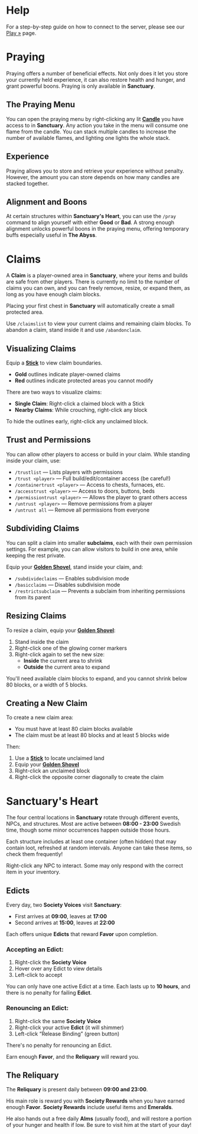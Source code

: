 # Help

For a step-by-step guide on how to connect to the server, please see our [Play »](minecraft/play) page.

# Praying

Praying offers a number of beneficial effects.
Not only does it let you store your currently held experience, it can also restore health and hunger, and grant powerful boons.
Praying is only available in **Sanctuary**.

## The Praying Menu

You can open the praying menu by right-clicking any lit [**Candle**](https://minecraft.wiki/w/Candle) you have access to in **Sanctuary**.
Any action you take in the menu will consume one flame from the candle.
You can stack multiple candles to increase the number of available flames, and lighting one lights the whole stack.

## Experience

Praying allows you to store and retrieve your experience without penalty.
However, the amount you can store depends on how many candles are stacked together.

## Alignment and Boons

At certain structures within **Sanctuary's Heart**, you can use the `/pray` command to align yourself with either **Good** or **Bad**.
A strong enough alignment unlocks powerful boons in the praying menu, offering temporary buffs especially useful in **The Abyss**.

# Claims

A **Claim** is a player-owned area in **Sanctuary**, where your items and builds are safe from other players.
There is currently no limit to the number of claims you can own, and you can freely remove, resize, or expand them, as long as you have enough claim blocks.

Placing your first chest in **Sanctuary** will automatically create a small protected area.

Use `/claimslist` to view your current claims and remaining claim blocks.
To abandon a claim, stand inside it and use `/abandonclaim`.

## Visualizing Claims

Equip a [**Stick**](https://minecraft.wiki/w/Stick) to view claim boundaries.

- **Gold** outlines indicate player-owned claims
- **Red** outlines indicate protected areas you cannot modify

There are two ways to visualize claims:

- **Single Claim**: Right-click a claimed block with a Stick
- **Nearby Claims**: While crouching, right-click any block

To hide the outlines early, right-click any unclaimed block.

## Trust and Permissions

You can allow other players to access or build in your claim.
While standing inside your claim, use:

- `/trustlist` — Lists players with permissions
- `/trust <player>` — Full build/edit/container access (be careful!)
- `/containertrust <player>` — Access to chests, furnaces, etc.
- `/accesstrust <player>` — Access to doors, buttons, beds
- `/permissiontrust <player>` — Allows the player to grant others access
- `/untrust <player>` — Remove permissions from a player
- `/untrust all` — Remove all permissions from everyone

## Subdividing Claims

You can split a claim into smaller **subclaims**, each with their own permission settings.
For example, you can allow visitors to build in one area, while keeping the rest private.

Equip your [**Golden Shovel**](https://minecraft.wiki/w/Golden_Shovel), stand inside your claim, and:

- `/subdivideclaims` — Enables subdivision mode
- `/basicclaims` — Disables subdivision mode
- `/restrictsubclaim` — Prevents a subclaim from inheriting permissions from its parent

## Resizing Claims

To resize a claim, equip your [**Golden Shovel**](https://minecraft.wiki/w/Golden_Shovel):

1. Stand inside the claim
2. Right-click one of the glowing corner markers
3. Right-click again to set the new size:
	- **Inside** the current area to shrink
	- **Outside** the current area to expand

You'll need available claim blocks to expand, and you cannot shrink below 80 blocks, or a width of 5 blocks.

## Creating a New Claim

To create a new claim area:

- You must have at least 80 claim blocks available
- The claim must be at least 80 blocks and at least 5 blocks wide

Then:

1. Use a [**Stick**](https://minecraft.wiki/w/Stick) to locate unclaimed land
2. Equip your [**Golden Shovel**](https://minecraft.wiki/w/Golden_Shovel)
3. Right-click an unclaimed block
4. Right-click the opposite corner diagonally to create the claim

# Sanctuary's Heart

The four central locations in **Sanctuary** rotate through different events, NPCs, and structures.
Most are active between **08:00 - 23:00** Swedish time, though some minor occurrences happen outside those hours.

Each structure includes at least one container (often hidden) that may contain loot, refreshed at random intervals. Anyone can take these items, so check them frequently!

Right-click any NPC to interact.
Some may only respond with the correct item in your inventory.

## Edicts

Every day, two **Society Voices** visit **Sanctuary**:

- First arrives at **09:00**, leaves at **17:00**
- Second arrives at **15:00**, leaves at **22:00**

Each offers unique **Edicts** that reward **Favor** upon completion.

### Accepting an Edict:

1. Right-click the **Society Voice**
2. Hover over any Edict to view details
3. Left-click to accept

You can only have one active Edict at a time.
Each lasts up to **10 hours**, and there is no penalty for failing **Edict**.

### Renouncing an Edict:

1. Right-click the same **Society Voice**
2. Right-click your active **Edict** (it will shimmer)
3. Left-click “Release Binding” (green button)

There's no penalty for renouncing an Edict.

Earn enough **Favor**, and the **Reliquary** will reward you.

## The Reliquary

The **Reliquary** is present daily between **09:00 and 23:00**.

His main role is reward you with **Society Rewards** when you have earned enough **Favor**.
**Society Rewards** include useful items and **Emeralds**.

He also hands out a free daily **Alms** (usually food), and will restore a portion of your hunger and health if low.
Be sure to visit him at the start of your day!
